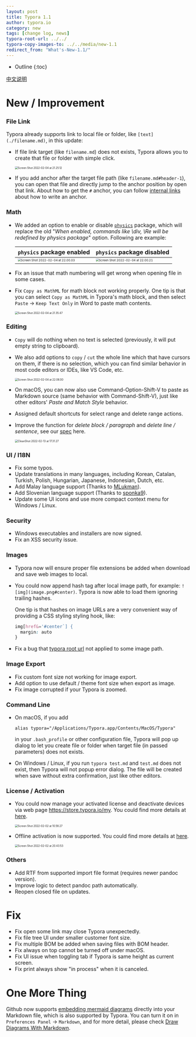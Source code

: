 ```yaml
---
layout: post
title: Typora 1.1
author: typora.io
category: new
tags: [change log, news]
typora-root-url: ../../
typora-copy-images-to: ../../media/new-1.1
redirect_from: "What's-New-1.1/"
---
```


* Outline
{:toc}

[中文说明](/zh/What's-New-1.1/)

# New / Improvement

### File Link

Typora already supports link to local file or folder, like `[text](./filename.md)`, in this update:

- If file link target (like `filename.md`) does not exists, Typora allows you to create that file or folder with simple click.

  <img src="/media/new-1.1/Screen Shot 2022-02-04 at 21.25.12.png" alt="Screen Shot 2022-02-04 at 21.25.12" style="zoom:50%;" />

- If you add anchor after the target file path (like `filename.md#header-1`), you can open that file and directly jump to the anchor position by open that link. About how to get the `#` anchor, you can follow [internal links](/Links/#internal-links) about how to write an anchor.

### Math

- We added an option to enable or disable [`physics`](https://www.ctan.org/pkg/physics) package, which will replace the old "*When enabled, commands like \\div, \\Re will be redefined by physics package*" option. Following are example:

  | `physics` package enabled                                    | `physics` package disabled                                   |
  | ------------------------------------------------------------ | ------------------------------------------------------------ |
  | <img src="/media/new-1.1/Screen Shot 2022-02-04 at 22.00.03.png" alt="Screen Shot 2022-02-04 at 22.00.03" style="zoom:50%;" /> | <img src="/media/new-1.1/Screen Shot 2022-02-04 at 22.00.21.png" alt="Screen Shot 2022-02-04 at 22.00.21" style="zoom:50%;" /> |

- Fix an issue that math numbering will get wrong when opening file in some cases.

- Fix `Copy as MathML` for math block not working properly. One tip is that you can select `Copy as MathML` in Typora's math block, and then select `Paste` → `Keep Text Only` in Word to paste math contents.

  <img src="/media/new-1.1/Screen Shot 2022-02-04 at 21.35.47.png" alt="Screen Shot 2022-02-04 at 21.35.47" style="zoom:50%;" />

### Editing

- `Copy` will do nothing when no text is selected (previously, it will put empty string to clipboard). 

- We also add options to `copy` / `cut` the whole line which that have cursors on them, if there is no selection, which you can find similar behavior in most code editors or IDEs, like VS Code, etc.

  <img src="/media/new-1.1/Screen Shot 2022-02-04 at 22.06.00.png" alt="Screen Shot 2022-02-04 at 22.06.00" style="zoom:50%;" />

- On macOS, you can now also use Command-Option-Shift-V to paste as Markdown source (same behavior with Command-Shift-V), just like other editors' *Paste and Match Style* behavior.

- Assigned default shortcuts for select range and delete range actions.

- Improve the function for *delete block / paragraph* and *delete line / sentence*, see our [spec](/Delete-Range/) here.

  <img src="/media/delete-range/CleanShot 2022-02-13 at 17.31.27.gif" alt="CleanShot 2022-02-13 at 17.31.27" style="zoom:50%;" />

### UI / I18N

- Fix some typos.
- Update translations in many languages, including Korean, Catalan, Turkish, Polish, Hungarian, Japanese, Indonesian, Dutch, etc.
- Add Malay language support (Thanks to [MLukman](https://github.com/MLukman)).
- Add Slovenian language support (Thanks to [sponka9](https://github.com/sponka9)).
- Update some UI icons and use more compact context menu for Windows / Linux.

### Security

- Windows executables and installers are now signed.
- Fix an XSS security issue.

### Images

- Typora now will ensure proper file extensions be added when download and save web images to local.

- You could now append hash tag after local image path, for example: `![img](image.png#center)`. Typora is now able to load them ignoring trailing hashes. 

  One tip is that hashes on image URLs are a very convenient way of providing a CSS styling styling hook, like:

  ```css
  img[href&='#center`] {
  	margin: auto
  }
  ```

- Fix a bug that [typora root url](/Images/#relative-path-to-certain-folder) not applied to some image path.

### Image Export

- Fix custom font size not working for image export.
- Add option to use default / theme font size when export as image.
- Fix image corrupted if your Typora is zoomed.

### Command Line

- On macOS, if you add

  ```shell
  alias typora="/Applications/Typora.app/Contents/MacOS/Typora"
  ```

  in your `.bash_profile` or other configuration file, Typora will pop up dialog to let you create file or folder when target file (in passed parameters)  does not exists.

- On Windows / Linux, if you run `typora test.md` and `test.md` does not exist, then Typora will not popup error dialog. The file will be created when save without extra confirmation, just like other editors.

### License / Activation

- You could now manage your activated license and deactivate devices via web page <https://store.typora.io/my>. You could find more details at [here](/My-License/).

  <img src="/media/activation/Screen Shot 2022-02-02 at 10.58.27.png" alt="Screen Shot 2022-02-02 at 10.58.27" style="zoom:50%;" />

  

- Offline activation is now supported. You could find more details at [here](/Offline-Activation/).

  <img src="/media/activation/Screen Shot 2022-02-02 at 20.43.53.png" alt="Screen Shot 2022-02-02 at 20.43.53" style="zoom:50%;" />

### Others

- Add RTF from supported import file format (requires newer pandoc version).
- Improve logic to detect pandoc path automatically.
- Reopen closed file on updates.

# Fix

- Fix open some link may close Typora unexpectedly.
- Fix file tree UI under smaller customer font size.
- Fix multiple BOM be added when saving files with BOM header.
- Fix always on top cannot be turned off under macOS.
- Fix UI issue when toggling tab if Typora is same height as current screen.
- Fix print always show "in process" when it is canceled.

# One More Thing

Github now supports [embedding mermaid diagrams](https://github.blog/2022-02-14-include-diagrams-markdown-files-mermaid/) directly into your Markdown file, which is also supported by Typora. You can turn it on in `Preferences Panel` → `Markdown`, and for more detail, please check [Draw Diagrams With Markdown](/Draw-Diagrams-With-Markdown/).